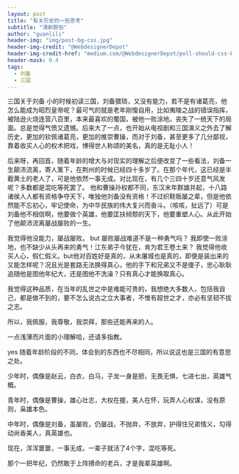 ```yaml
---
layout: post
title: "有关历史的一些思考"
subtitle: "清新脱俗"
author: "guanlili"
header-img: "img/post-bg-css.jpg"
header-img-credit: "@WebdesignerDepot"
header-img-credit-href: "medium.com/@WebdesignerDepot/poll-should-css-become-more-like-a-programming-language-c74eb26a4270"
header-mask: 0.4
tags:
  - 刘备
  - 三国
---
```

三国关于刘备
小的时候初读三国，刘备猥琐，又没有能力，若不是有诸葛亮，他怎么能成为昭烈皇帝呢？最可气的就是老年刚愎自用，比如夷陵之战的错误指挥，被陆逊火烧连营八百里，本来最喜欢的蜀国，被他一败涂地。丧失了一统天下的局面。总是觉得气愤又遗憾。后来大了一点，也开始从电视剧和三国演义之外去了解历史，更加的钦佩诸葛亮，更加的推崇曹操，而对于刘备，甚至更多了几分鄙视，靠着收买人心的权术把戏，博得世人称颂的美名，真的是无耻小人！

后来呀，再回首，随着年龄的增大与对现实的理解之后便改变了一些看法，刘备一生颠沛流离，寄人篱下，在荆州的时候已经四十多岁了。在那个年代，这已经是半截黄土的老人了，可是他依然一事无成。对比现在，有几个三四十岁还意气风发呢？多数都是混吃等死罢了。
他和曹操孙权都不同，东汉末年群雄并起，十八路诸侯人人都有资格争夺天下，唯独他刘备没有资格！不过织鞋贩屡之辈，但是他依然能不忘初心，牢记使命，为中华民族的伟大复兴而奋斗。（咳咳，扯远了）可是刘备他不相信啊，他要做个英雄，他要匡扶倾颓的天下，他要重塑人心。从此开始了他颠沛流离屡战屡败的一生。

我觉得他没能力，屡战屡败。 but 屡败屡战难道不是一种勇气吗？ 我即使一败涂地，也不缺少从头再来的勇气！江东弟子今犹在，肯为君王卷土来？
我觉得他收买人心，假仁假义。but他对百姓好是真的，从未屠城也是真的，即便是装出来的又能怎样呢？况且光是套路无法换得真心，他的手下和兄弟又不是傻子，忠心耿耿追随他是图他年纪大，还是图他不洗澡？只有真心才能换取真心。

我觉得这种品质，在当年的乱世之中是难能可贵的，我想绝大多数人，包括我自己，都是做不到的，要不怎么说古之立大事者，不惟有超世之才，亦必有坚韧不拔之志。

所以，我佩服，我尊敬，我崇拜，那些还能再来的人。


一点浅薄而片面的小理解哈，还请多指教。


yes 随着年龄阶段的不同，体会到的东西也不尽相同，所以说这也是三国的有意思之处。

少年时，偶像是赵云，白衣，白马，子龙一身是胆，无畏无惧，七进七出，英雄气概。

青年时，偶像是曹操，雄心壮志，大权在握，美人在怀，玩弄人心权谋，没有原则，枭雄本色。

中年时，偶像是刘备，虽屡败，仍屡战，不抛弃，不放弃，护得住兄弟情义，勾得动尚香美人，真英雄也。




现在，浑浑噩噩，一事无成，一辈子就活了4个字，混吃等死。

那个一把年纪，仍然敢于上阵搏命的老兵，才是我辈英雄啊。